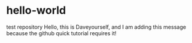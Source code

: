 # hello-world
test repository 
Hello, this is Daveyourself, and I am adding this message because the github quick tutorial requires it!
